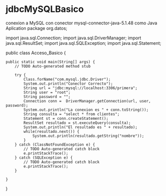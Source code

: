 # jdbcMySQLBasico
conexion a MySQL con conector mysql-connector-java-5.1.48 como Java Aplication
package org.datos;

import java.sql.Connection;
import java.sql.DriverManager;
import java.sql.ResultSet;
import java.sql.SQLException;
import java.sql.Statement;



public class Acceso_Basico {

	public static void main(String[] args) {
		// TODO Auto-generated method stub
		
		try {
			Class.forName("com.mysql.jdbc.Driver");
			System.out.println("Conector Correcto");
			String url = "jdbc:mysql://localhost:3306/primera";
			String user = "root";
			String password = "";
			Connection conn =  DriverManager.getConnection(url, user, password);
			System.out.println("La conexion es " + conn.toString());
			String consulta = "select * from clientes";
			Statement st = conn.createStatement();
			ResultSet resultado = st.executeQuery(consulta);
			System.out.println("El resultado es " + resultado);
			while(resultado.next()) {
				System.out.println(resultado.getString("nombre"));
			}
		} catch (ClassNotFoundException e) {
			// TODO Auto-generated catch block
			e.printStackTrace();
		} catch (SQLException e) {
			// TODO Auto-generated catch block
			e.printStackTrace();
		}

	}

}
